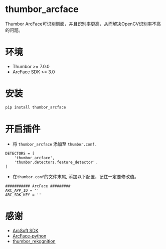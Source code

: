 # thumbor_arcface
Thumbor ArcFace可识别侧面，并且识别率更高，从而解决OpenCV识别率不高的问题。

# 环境
- Thumbor >= 7.0.0
- ArcFace SDK >= 3.0

# 安装
```bash
pip install thumbor_arcface
```
# 开启插件
- 将 `thumbor_arcface` 添加至 `thumbor.conf`.
```
DETECTORS = [
    'thumbor_arcface',
    'thumbor.detectors.feature_detector',
]
```
- 在`thumbor.conf`的文件末尾, 添加以下配置，记住一定要修改值。
```
########### ArcFace #########
ARC_APP_ID = ''
ARC_SDK_KEY = ''
```
# 感谢
- [ArcSoft SDK](https://ai.arcsoft.com.cn/)
- [ArcFace-python](https://github.com/tensorflower/ArcFace-python)
- [thumbor_rekognition](https://github.com/yu-liang-kono/thumbor_rekognition)